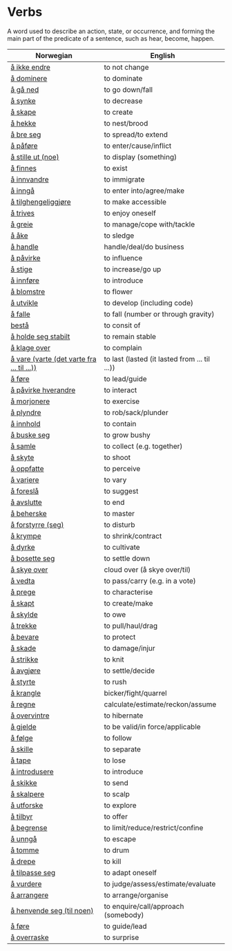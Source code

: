 # Verbs

A word used to describe an action, state, or occurrence, and forming the main part of the predicate of a sentence, such as hear, become, happen.

| Norwegian | English |
| --- | --- |
| [å ikke endre](https://www.ordnett.no/search?language=no&phrase=å%20ikke%20endre) | to not change |
| [å dominere](https://www.ordnett.no/search?language=no&phrase=å%20dominere) | to dominate |
| [å gå ned](https://www.ordnett.no/search?language=no&phrase=å%20gå%20ned) | to go down/fall |
| [å synke](https://www.ordnett.no/search?language=no&phrase=å%20synke) | to decrease |
| [å skape](https://www.ordnett.no/search?language=no&phrase=å%20skape) | to create |
| [å hekke](https://www.ordnett.no/search?language=no&phrase=å%20hekke) | to nest/brood |
| [å bre seg](https://www.ordnett.no/search?language=no&phrase=å%20bre%20seg) | to spread/to extend |
| [å påføre](https://www.ordnett.no/search?language=no&phrase=å%20påføre) | to enter/cause/inflict |
| [å stille ut (noe)](https://www.ordnett.no/search?language=no&phrase=å%20stille%20ut%20(noe)) | to display (something) |
| [å finnes](https://www.ordnett.no/search?language=no&phrase=å%20finnes) | to exist |
| [å innvandre](https://www.ordnett.no/search?language=no&phrase=å%20innvandre) | to immigrate |
| [å inngå](https://www.ordnett.no/search?language=no&phrase=å%20inngå) | to enter into/agree/make |
| [å tilghengeliggjøre](https://www.ordnett.no/search?language=no&phrase=å%20tilghengeliggjøre) | to make accessible |
| [å trives](https://www.ordnett.no/search?language=no&phrase=å%20trives) | to enjoy oneself |
| [å greie](https://www.ordnett.no/search?language=no&phrase=å%20greie) | to manage/cope with/tackle |
| [å åke](https://www.ordnett.no/search?language=no&phrase=å%20åke) | to sledge |
| [å handle](https://www.ordnett.no/search?language=no&phrase=å%20handle) | handle/deal/do business |
| [å påvirke](https://www.ordnett.no/search?language=no&phrase=å%20påvirke) | to influence |
| [å stige](https://www.ordnett.no/search?language=no&phrase=å%20stige) | to increase/go up |
| [å innføre](https://www.ordnett.no/search?language=no&phrase=å%20innføre) | to introduce |
| [å blomstre](https://www.ordnett.no/search?language=no&phrase=å%20blomstre) | to flower |
| [å utvikle](https://www.ordnett.no/search?language=no&phrase=å%20utvikle) | to develop (including code) |
| [å falle](https://www.ordnett.no/search?language=no&phrase=å%20falle) | to fall (number or through gravity) |
| [bestå](https://www.ordnett.no/search?language=no&phrase=bestå) | to consit of |
| [å holde seg stabilt](https://www.ordnett.no/search?language=no&phrase=å%20holde%20seg%20stabilt) | to remain stable |
| [å klage over](https://www.ordnett.no/search?language=no&phrase=å%20klage%20over) | to complain |
| [å vare (varte (det varte fra ... til ...))](https://www.ordnett.no/search?language=no&phrase=å%20vare%20(varte%20(det%20varte%20fra%20...%20til%20...))) | to last (lasted (it lasted from ... til ...)) |
| [å føre](https://www.ordnett.no/search?language=no&phrase=å%20føre) | to lead/guide |
| [å påvirke hverandre](https://www.ordnett.no/search?language=no&phrase=å%20påvirke%20hverandre) | to interact |
| [å morjonere](https://www.ordnett.no/search?language=no&phrase=å%20morjonere) | to exercise |
| [å plyndre](https://www.ordnett.no/search?language=no&phrase=å%20plyndre) | to rob/sack/plunder |
| [å innhold](https://www.ordnett.no/search?language=no&phrase=å%20innhold) | to contain |
| [å buske seg](https://www.ordnett.no/search?language=no&phrase=å%20buske%20seg) | to grow bushy |
| [å samle](https://www.ordnett.no/search?language=no&phrase=å%20samle) | to collect (e.g. together) |
| [å skyte](https://www.ordnett.no/search?language=no&phrase=å%20skyte) | to shoot |
| [å oppfatte](https://www.ordnett.no/search?language=no&phrase=å%20oppfatte) | to perceive |
| [å variere](https://www.ordnett.no/search?language=no&phrase=å%20variere) | to vary |
| [å foreslå](https://www.ordnett.no/search?language=no&phrase=å%20foreslå) | to suggest |
| [å avslutte](https://www.ordnett.no/search?language=no&phrase=å%20avslutte) | to end |
| [å beherske](https://www.ordnett.no/search?language=no&phrase=å%20beherske) | to master |
| [å forstyrre (seg)](https://www.ordnett.no/search?language=no&phrase=å%20forstyrre%20(seg)) | to disturb |
| [å krympe](https://www.ordnett.no/search?language=no&phrase=å%20krympe) | to shrink/contract |
| [å dyrke](https://www.ordnett.no/search?language=no&phrase=å%20dyrke) | to cultivate |
| [å bosette seg](https://www.ordnett.no/search?language=no&phrase=å%20bosette%20seg) | to settle down |
| [å skye over](https://www.ordnett.no/search?language=no&phrase=å%20skye%20over) | cloud over (å skye over/til) |
| [å vedta](https://www.ordnett.no/search?language=no&phrase=å%20vedta) | to pass/carry (e.g. in a vote) |
| [å prege](https://www.ordnett.no/search?language=no&phrase=å%20prege) | to characterise |
| [å skapt](https://www.ordnett.no/search?language=no&phrase=å%20skapt) | to create/make |
| [å skylde](https://www.ordnett.no/search?language=no&phrase=å%20skylde) | to owe |
| [å trekke](https://www.ordnett.no/search?language=no&phrase=å%20trekke) | to pull/haul/drag |
| [å bevare](https://www.ordnett.no/search?language=no&phrase=å%20bevare) | to protect |
| [å skade](https://www.ordnett.no/search?language=no&phrase=å%20skade) | to damage/injur |
| [å strikke](https://www.ordnett.no/search?language=no&phrase=å%20strikke) | to knit |
| [å avgjøre](https://www.ordnett.no/search?language=no&phrase=å%20avgjøre) | to settle/decide |
| [å styrte](https://www.ordnett.no/search?language=no&phrase=å%20styrte) | to rush |
| [å krangle](https://www.ordnett.no/search?language=no&phrase=å%20krangle) | bicker/fight/quarrel |
| [å regne](https://www.ordnett.no/search?language=no&phrase=å%20regne) | calculate/estimate/reckon/assume |
| [å overvintre](https://www.ordnett.no/search?language=no&phrase=å%20overvintre) | to hibernate |
| [å gjelde](https://www.ordnett.no/search?language=no&phrase=å%20gjelde) | to be valid/in force/applicable |
| [å følge](https://www.ordnett.no/search?language=no&phrase=å%20følge) | to follow |
| [å skille](https://www.ordnett.no/search?language=no&phrase=å%20skille) | to separate |
| [å tape](https://www.ordnett.no/search?language=no&phrase=å%20tape) | to lose |
| [å introdusere](https://www.ordnett.no/search?language=no&phrase=å%20introdusere) | to introduce |
| [å skikke](https://www.ordnett.no/search?language=no&phrase=å%20skikke) | to send |
| [å skalpere](https://www.ordnett.no/search?language=no&phrase=å%20skalpere) | to scalp |
| [å utforske](https://www.ordnett.no/search?language=no&phrase=å%20utforske) | to explore |
| [å tilbyr](https://www.ordnett.no/search?language=no&phrase=å%20tilbyr) | to offer |
| [å begrense](https://www.ordnett.no/search?language=no&phrase=å%20begrense) | to limit/reduce/restrict/confine |
| [å unngå](https://www.ordnett.no/search?language=no&phrase=å%20unngå) | to escape |
| [å tomme](https://www.ordnett.no/search?language=no&phrase=å%20tomme) | to drum |
| [å drepe](https://www.ordnett.no/search?language=no&phrase=å%20drepe) | to kill |
| [å tilpasse seg](https://www.ordnett.no/search?language=no&phrase=å%20tilpasse%20seg) | to adapt oneself |
| [å vurdere](https://www.ordnett.no/search?language=no&phrase=å%20vurdere) | to judge/assess/estimate/evaluate |
| [å arrangere](https://www.ordnett.no/search?language=no&phrase=å%20arrangere) | to arrange/organise |
| [å henvende seg (til noen)](https://www.ordnett.no/search?language=no&phrase=å%20henvende%20seg%20(til%20noen)) | to enquire/call/approach (somebody) |
| [å føre](https://www.ordnett.no/search?language=no&phrase=å%20føre) | to guide/lead |
| [å overraske](https://www.ordnett.no/search?language=no&phrase=å%20overraske) | to surprise |

